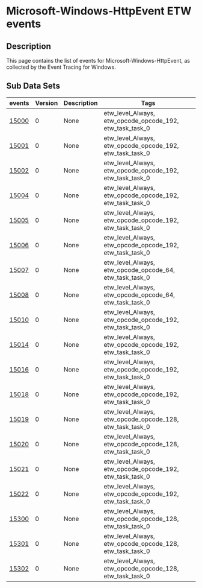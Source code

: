 # Microsoft-Windows-HttpEvent ETW events

## Description
This page contains the list of events for Microsoft-Windows-HttpEvent, as collected by the Event Tracing for Windows.

## Sub Data Sets
|events|Version|Description|Tags|
|---|---|---|---|
|[15000](events/event-15000.md)|0|None|etw_level_Always, etw_opcode_opcode_192, etw_task_task_0|
|[15001](events/event-15001.md)|0|None|etw_level_Always, etw_opcode_opcode_192, etw_task_task_0|
|[15002](events/event-15002.md)|0|None|etw_level_Always, etw_opcode_opcode_192, etw_task_task_0|
|[15004](events/event-15004.md)|0|None|etw_level_Always, etw_opcode_opcode_192, etw_task_task_0|
|[15005](events/event-15005.md)|0|None|etw_level_Always, etw_opcode_opcode_192, etw_task_task_0|
|[15006](events/event-15006.md)|0|None|etw_level_Always, etw_opcode_opcode_192, etw_task_task_0|
|[15007](events/event-15007.md)|0|None|etw_level_Always, etw_opcode_opcode_64, etw_task_task_0|
|[15008](events/event-15008.md)|0|None|etw_level_Always, etw_opcode_opcode_64, etw_task_task_0|
|[15010](events/event-15010.md)|0|None|etw_level_Always, etw_opcode_opcode_192, etw_task_task_0|
|[15014](events/event-15014.md)|0|None|etw_level_Always, etw_opcode_opcode_192, etw_task_task_0|
|[15016](events/event-15016.md)|0|None|etw_level_Always, etw_opcode_opcode_192, etw_task_task_0|
|[15018](events/event-15018.md)|0|None|etw_level_Always, etw_opcode_opcode_192, etw_task_task_0|
|[15019](events/event-15019.md)|0|None|etw_level_Always, etw_opcode_opcode_128, etw_task_task_0|
|[15020](events/event-15020.md)|0|None|etw_level_Always, etw_opcode_opcode_128, etw_task_task_0|
|[15021](events/event-15021.md)|0|None|etw_level_Always, etw_opcode_opcode_192, etw_task_task_0|
|[15022](events/event-15022.md)|0|None|etw_level_Always, etw_opcode_opcode_192, etw_task_task_0|
|[15300](events/event-15300.md)|0|None|etw_level_Always, etw_opcode_opcode_128, etw_task_task_0|
|[15301](events/event-15301.md)|0|None|etw_level_Always, etw_opcode_opcode_128, etw_task_task_0|
|[15302](events/event-15302.md)|0|None|etw_level_Always, etw_opcode_opcode_128, etw_task_task_0|
